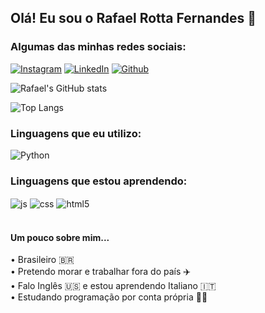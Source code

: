 ## Olá! Eu sou o Rafael Rotta Fernandes 🤗

### Algumas das minhas redes sociais:

[![Instagram](https://img.shields.io/badge/Instagram-E4405F?style=for-the-badge&logo=instagram&logoColor=white)](https://www.instagram.com/rafael.rotta.fernandes/)
[![LinkedIn](https://img.shields.io/badge/LinkedIn-0077B5?style=for-the-badge&logo=linkedin&logoColor=white)](https://www.linkedin.com/in/rafael-rotta-40a8a2284/)
[![Github](https://img.shields.io/badge/GitHub-100000?style=for-the-badge&logo=github&logoColor=white)](https://github.com/iiLeviathan)

![Rafael's GitHub stats](https://github-readme-stats.vercel.app/api?username=iiLeviathan&show_icons=true&theme=dracula)

![Top Langs](https://github-readme-stats.vercel.app/api/top-langs/?username=iiLeviathan&layout=compact&langs_count=16&theme=dracula)

### Linguagens que eu utilizo:

<div style="display:inline_block">
  <img align="center" alt="Python" src="https://img.shields.io/badge/Python-14354C?style=for-the-badge&logo=python&logoColor=white" />




### Linguagens que estou aprendendo:

 <img align="center" alt="js" src="https://img.shields.io/badge/JavaScript-323330?style=for-the-badge&logo=javascript&logoColor=F7DF1E" />
 <img align="center" alt="css" src="https://img.shields.io/badge/CSS-239120?&style=for-the-badge&logo=css3&logoColor=white" />
 <img align="center" alt="html5" src="https://img.shields.io/badge/HTML5-E34F26?style=for-the-badge&logo=html5&logoColor=white" />
</div><br/>

#### Um pouco sobre mim...
<div>
• Brasileiro 🇧🇷 <br/>
• Pretendo morar e trabalhar fora do país ✈️<br/>
• Falo Inglês 🇺🇸 e estou aprendendo Italiano 🇮🇹 <br/>
• Estudando programação por conta própria 👨‍💻 <br/>
<div/>
